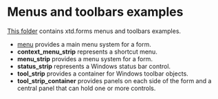 # Menus and toolbars examples

[This folder](.) contains xtd.forms menus and toolbars examples.

* [menu](main_menu/README.md) provides a main menu system for a form.
* **context_menu_strip** represents a shortcut menu.
* **menu_strip** provides a menu system for a form.
* **status_strip** represents a Windows status bar control.
* **tool_strip** provides a container for Windows toolbar objects.
* **tool_strip_container** provides panels on each side of the form and a central panel that can hold one or more controls.
